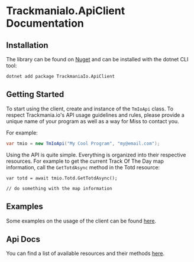 # TrackmaniaIo.ApiClient Documentation

## Installation
The library can be found on [Nuget](https://www.nuget.org/packages/TrackmaniaIo.ApiClient) and can be installed with the dotnet CLI tool:
```
dotnet add package TrackmaniaIo.ApiClient
```

## Getting Started
To start using the client, create and instance of the `TmIoApi` class. To respect Trackmania.io's API usage guidelines and rules, please provide a unique name of your program as well as a way for Miss to contact you.

For example:
```cs
var tmio = new TmIoApi("My Cool Program", "my@email.com");
```

Using the API is quite simple. Everything is organized into their respective resources. For example to get the current Track Of The Day map information, call the `GetTotdAsync` method in the Totd resource:
```
var totd = await tmio.Totd.GetTotdAsync();

// do something with the map information
```

## Examples
Some examples on the usage of the client can be found [here](https://github.com/snixtho/TrackmaniaIo.ApiClient/tree/master/src/Examples).

## Api Docs
You can find a list of available resources and their methods [here](/api/TrackmaniaIo.ApiClient.Resources.html).
